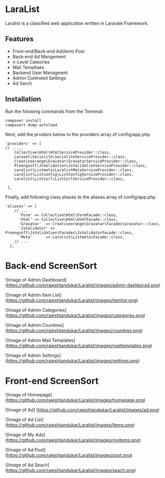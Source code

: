 # LaraList

Laralist is a classified web application written in Laravale Framework.

## Features
* Front-end/Back-end Ad(Item) Post
* Back-end Ad Mangement
* n-Level Cateories
* Mail Templtaes
* Backend User Managment
* Admin Controled Settings
* Ad Serch

## Installation
Run the folowing commands from the Terminal:
```
composer install
composert dump-autoload
```

Next, add the prviders below to the providers array of config/app.php
```
'providers' => [
// .....
 	Collective\Html\HtmlServiceProvider::class,
 	Laravel\Socialite\SocialiteServiceProvider::class,
 	Creativeorange\Gravatar\GravatarServiceProvider::class,
 	Proengsoft\JsValidation\JsValidationServiceProvider::class, 
 	Laralist\Listmeta\LaralistMetaServiceProvider::class, 
 	Laralist\Listconfig\ListConfigServiceProvider::class,
 	Laralist\Listcurl\ListCurlServiceProvider::class,

 ],  
```
Finally, add following class aliases to the aliases array of config/app.php
```
'aliases' => [
    // ...
      'Form' => Collective\Html\FormFacade::class,
      'Html' => Collective\Html\HtmlFacade::class,
      'Gravatar'  => Creativeorange\Gravatar\Facades\Gravatar::class,
      'JsValidator' => Proengsoft\JsValidation\Facades\JsValidatorFacade::class,
      'Meta'      => Laralist\Listmeta\Facade::class, 
    // ...
  ],
```

# Back-end ScreenSort
  ![Image of Admin Dashboard]
  (https://github.com/rajeshtandukar/Laralist/images/admin-dashborad.png)

  ![Image of Admin Item List]
  (https://github.com/rajeshtandukar/Laralist/images/itemlist.png)

  ![Image of Admin Categories]
  (https://github.com/rajeshtandukar/Laralist/images/categories.png)

  ![Image of Admin Countires]
  (https://github.com/rajeshtandukar/Laralist/images/countires.png)

  ![Image of Admin Mail Templates]
  (https://github.com/rajeshtandukar/Laralist/images/mailtemplates.png)

  ![Image of Admin Settings]
  (https://github.com/rajeshtandukar/Laralist/images/settings.png)

# Front-end ScreenSort
  ![Image of Homepage]
  (https://github.com/rajeshtandukar/Laralist/images/homepage.png)

  ![Image of Ad]
  (https://github.com/rajeshtandukar/Laralist/images/ad.png)

  ![Image of Ad List]
  (https://github.com/rajeshtandukar/Laralist/images/Items.png)

  ![Image of My Ads]
  (https://github.com/rajeshtandukar/Laralist/images/myitems.png)

  ![Image of Ad Post]
  (https://github.com/rajeshtandukar/Laralist/images/post.png)

  ![Image of Ad Seach]
  (https://github.com/rajeshtandukar/Laralist/images/seach.png)
